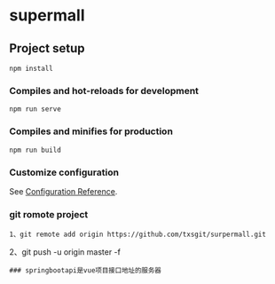 # supermall

## Project setup
```
npm install
```

### Compiles and hot-reloads for development
```
npm run serve
```

### Compiles and minifies for production
```
npm run build
```

### Customize configuration
See [Configuration Reference](https://cli.vuejs.org/config/).

### git romote project 
```
1、git remote add origin https://github.com/txsgit/surpermall.git
```
2、git push -u origin master -f
```
### springbootapi是vue项目接口地址的服务器

